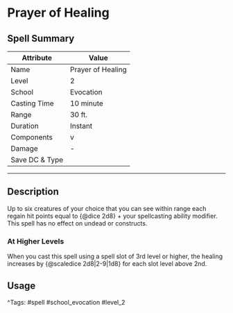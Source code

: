 # Prayer of Healing

## Spell Summary

| Attribute        | Value                  |
|------------------|------------------------|
| Name             | Prayer of Healing                 |
| Level            | 2                |
| School           | Evocation          |
| Casting Time     | 10 minute              |
| Range            | 30 ft.            |
| Duration         | Instant             |
| Components       | v             |
| Damage           | -               |
| Save DC & Type   |              |

---

## Description

Up to six creatures of your choice that you can see within range each regain hit points equal to {@dice 2d8} + your spellcasting ability modifier. This spell has no effect on undead or constructs.

### At Higher Levels
When you cast this spell using a spell slot of 3rd level or higher, the healing increases by {@scaledice 2d8|2-9|1d8} for each slot level above 2nd.

## Usage


^Tags: #spell #school_evocation #level_2